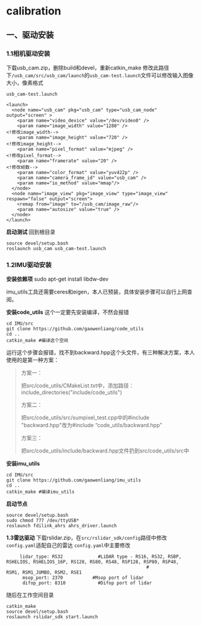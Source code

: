 # calibration
## 一、驱动安装
### 1.1相机驱动安装
下载usb_cam.zip，删除build和devel，重新catkin_make
修改此路径下`/usb_cam/src/usb_cam/launch`的`usb_cam-test.launch`文件可以修改输入图像大小，像素格式

`usb_cam-test.launch`

```
<launch>
  <node name="usb_cam" pkg="usb_cam" type="usb_cam_node" output="screen" >
    <param name="video_device" value="/dev/video0" />
    <param name="image_width" value="1280" />                                                  <!修改image_width-->
    <param name="image_height" value="720" />                                                   <!修改image_height-->
    <param name="pixel_format" value="mjpeg" />                                               <!修改pixel_format-->
    <param name="framerate" value="20" />                                                              <!修改帧数-->
    <param name="color_format" value="yuv422p" />
    <param name="camera_frame_id" value="usb_cam" />
    <param name="io_method" value="mmap"/>
  </node>
  <node name="image_view" pkg="image_view" type="image_view" respawn="false" output="screen">
    <remap from="image" to="/usb_cam/image_raw"/>
    <param name="autosize" value="true" />
  </node>
</launch>
```
**启动测试**
回到根目录
```
source devel/setup.bash 
roslaunch usb_cam usb_cam-test.launch
```
### 1.2IMU驱动安装

**安装依赖项**
sudo apt-get install libdw-dev

imu_utils工具还需要ceres和eigen，本人已预装，具体安装步骤可以自行上网查阅。

**安装code_utils**
这个一定要先安装编译，不然会报错
```
cd IMU/src
git clone https://github.com/gaowenliang/code_utils 
cd ..
catkin_make #编译这个空间
```
运行这个步骤会报错，找不到backward.hpp这个头文件，有三种解决方案，本人使用的是第一种方案：

>方案一：
>
>把src/code_utils/CMakeList.txt中，添加路径：include_directories("include/code_utils")
>
>方案二：
>
>把src/code_utils/src/sumpixel_test.cpp中的#include "backward.hpp"改为#include “code_utils/backward.hpp”
>
>方案三：
>
>把src/code_utils/include/backward.hpp文件扔到src/code_utils/src中
>


**安装imu_utils**
```
cd IMU/src
git clone https://github.com/gaowenliang/imu_utils
cd ..
catkin_make #编译imu_utils
```
**启动节点**
```
source devel/setup.bash
sudo chmod 777 /dev/ttyUSB*
roslaunch fdilink_ahrs ahrs_driver.launch 
```
**1.3雷达驱动**
下载rslidar.zip，在`src/rslidar_sdk/config`路径中修改`config.yaml`适配自己的雷达
`config.yaml`中主要修改
```  
     lidar_type: RS32             #LiDAR type - RS16, RS32, RSBP, RSHELIOS, RSHELIOS_16P, RS128, RS80, RS48, RSP128, RSP80, RSP48, 
                                                    #                          RSM1, RSM1_JUMBO, RSM2, RSE1
      msop_port: 2370           #Msop port of lidar
      difop_port: 8310            #Difop port of lidar
```
随后在工作空间目录
```
catkin_make
source devel/setup.bash
roslaunch rslidar_sdk start.launch

```
